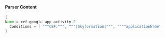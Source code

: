 #### Parser Content
```Java
{
Name = cef-google-app-activity-2
  Conditions = [ """CEF:""", """|Skyformation|""", """"applicationName":"mobile"""", """"uniqueQualifier":""" ]
}
```